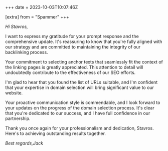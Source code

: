 +++
date = 2023-10-03T10:07:46Z

[extra]
from = "Spammer"
+++

*Hi Stavros,*

I want to express my gratitude for your prompt response and the
comprehensive update. It's reassuring to know that you're fully aligned
with our strategy and are committed to maintaining the integrity of our
backlinking process.

Your commitment to selecting anchor texts that seamlessly fit the context
of the linking pages is greatly appreciated. This attention to detail will
undoubtedly contribute to the effectiveness of our SEO efforts.

I'm glad to hear that you found the list of URLs suitable, and I'm
confident that your expertise in domain selection will bring significant
value to our website.

Your proactive communication style is commendable, and I look forward to
your updates on the progress of the domain selection process. It's clear
that you're dedicated to our success, and I have full confidence in our
partnership.

Thank you once again for your professionalism and dedication, Stavros.
Here's to achieving outstanding results together.

*Best regards,Jack*
